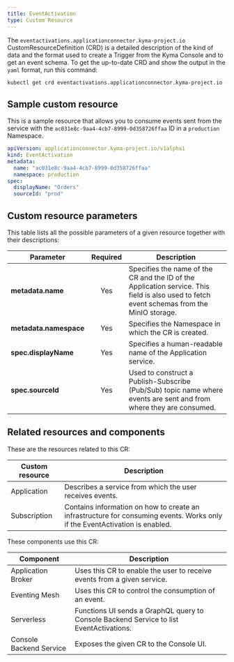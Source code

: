 ```yaml
---
title: EventActivation
type: Custom Resource
---
```


The `eventactivations.applicationconnector.kyma-project.io` CustomResourceDefinition (CRD) is a detailed description of the kind of data and the format used to create a Trigger from the Kyma Console and to get an event schema. To get the up-to-date CRD and show the output in the `yaml` format, run this command:

```bash
kubectl get crd eventactivations.applicationconnector.kyma-project.io -o yaml
```

## Sample custom resource

This is a sample resource that allows you to consume events sent from the service with the `ac031e8c-9aa4-4cb7-8999-0d358726ffaa` ID in a `production` Namespace.

```yaml
apiVersion: applicationconnector.kyma-project.io/v1alpha1
kind: EventActivation
metadata:
  name: "ac031e8c-9aa4-4cb7-8999-0d358726ffaa"
  namespace: production
spec:
  displayName: "Orders"
  sourceId: "prod"
```

## Custom resource parameters

This table lists all the possible parameters of a given resource together with their descriptions:

| Parameter   |      Required      |  Description |
|----------|:-------------:|------|
| **metadata.name** | Yes | Specifies the name of the CR and the ID of the Application service. This field is also used to fetch event schemas from the MinIO storage.  |
| **metadata.namespace** | Yes | Specifies the Namespace in which the CR is created. |
| **spec.displayName** | Yes | Specifies a human-readable name of the Application service. |
| **spec.sourceId** | Yes | Used to construct a Publish-Subscribe (Pub/Sub) topic name where events are sent and from where they are consumed. |

## Related resources and components

These are the resources related to this CR:

| Custom resource   |   Description |
|---------|------|
| Application |  Describes a service from which the user receives events. |
| Subscription | Contains information on how to create an infrastructure for consuming events. Works only if the EventActivation is enabled.  |

These components use this CR:

| Component   |   Description |
|----------|------|
| Application Broker |  Uses this CR to enable the user to receive events from a given service. |
| Eventing Mesh | Uses this CR to control the consumption of an event.  |
| Serverless | Functions UI sends a GraphQL query to Console Backend Service to list EventActivations. |
| Console Backend Service |  Exposes the given CR to the Console UI. |
